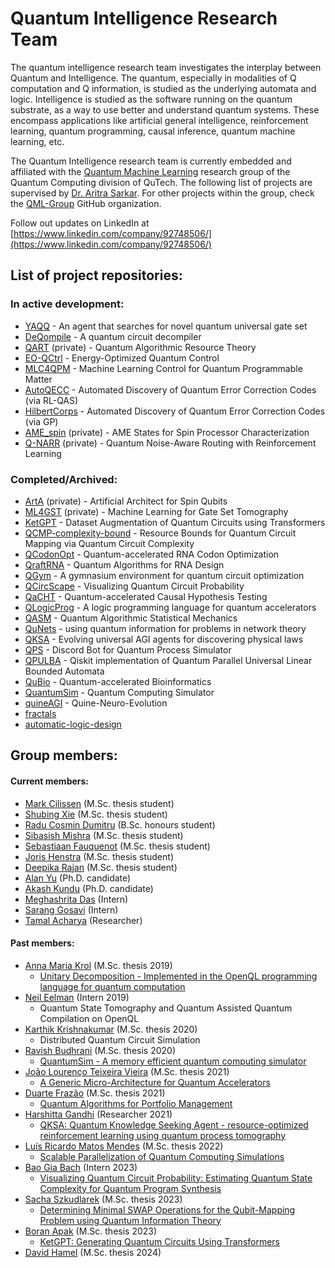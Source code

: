 # Quantum Intelligence Research Team

The quantum intelligence research team investigates the interplay between Quantum and Intelligence. The quantum, especially in modalities of Q computation and Q information, is studied as the underlying automata and logic. Intelligence is studied as the software running on the quantum substrate, as a way to use better and understand quantum systems. These encompass applications like artificial general intelligence, reinforcement learning, quantum programming, causal inference, quantum machine learning, etc.

The Quantum Intelligence research team is currently embedded and affiliated with the [Quantum Machine Learning](https://www.tudelft.nl/en/eemcs/the-faculty/departments/quantum-computer-engineering/sections/quantum-circuits-architectures-and-technology/groups/quantum-machine-learning) research group of the Quantum Computing division of QuTech. The following list of projects are supervised by [Dr. Aritra Sarkar](https://github.com/prince-ph0en1x). For other projects within the group, check the [QML-Group](https://github.com/QML-Group) GitHub organization.

Follow out updates on LinkedIn at [https://www.linkedin.com/company/92748506/](https://www.linkedin.com/company/92748506/)

## List of project repositories:
### In active development:
* [YAQQ](https://github.com/Advanced-Research-Centre/YAQQ) - An agent that searches for novel quantum universal gate set
* [DeQompile](https://github.com/Advanced-Research-Centre/DeQompile) - A quantum circuit decompiler
* [QART](https://github.com/QML-Group/QART/) (private) - Quantum Algorithmic Resource Theory
* [EO-QCtrl](https://github.com/QML-Group/EO-QCtrl) - Energy-Optimized Quantum Control
* [MLC4QPM](https://github.com/Advanced-Research-Centre/MLC4QPM) - Machine Learning Control for Quantum Programmable Matter
* [AutoQECC](https://github.com/Aqasch/RL-for-QECC) - Automated Discovery of Quantum Error Correction Codes (via RL-QAS)
* [HilbertCorps](https://github.com/Advanced-Research-Centre/HilbertCorps) - Automated Discovery of Quantum Error Correction Codes (via GP)
* [AME_spin](https://github.com/QML-Group/AME_spin) (private) - AME States for Spin Processor Characterization
* [Q-NARR](https://github.com/jhenstra/Q-NARR) (private) - Quantum Noise-Aware Routing with Reinforcement Learning
### Completed/Archived:
* [ArtA]() (private) - Artificial Architect for Spin Qubits
* [ML4GST](https://github.com/QML-Group/ML4GST) (private) - Machine Learning for Gate Set Tomography
* [KetGPT](https://github.com/QML-Group/KetGPT) - Dataset Augmentation of Quantum Circuits using Transformers
* [QCMP-complexity-bound](https://github.com/QML-Group/QCMP-complexity-bound) - Resource Bounds for Quantum Circuit Mapping via Quantum Circuit Complexity
* [QCodonOpt](https://github.com/Advanced-Research-Centre/mRNA-CodonOpt) - Quantum-accelerated RNA Codon Optimization
* [QraftRNA](https://github.com/Advanced-Research-Centre/QraftRNA) - Quantum Algorithms for RNA Design
* [QGym](https://github.com/Advanced-Research-Centre/QGym) - A gymnasium environment for quantum circuit optimization
* [QCircScape](https://github.com/Advanced-Research-Centre/QCircScape) - Visualizing Quantum Circuit Probability
* [QaCHT](https://github.com/Advanced-Research-Centre/QaCHT) - Quantum-accelerated Causal Hypothesis Testing
* [QLogicProg](https://github.com/Advanced-Research-Centre/QLogicProg) - A logic programming language for quantum accelerators
* [QASM](https://github.com/Advanced-Research-Centre/QASM) - Quantum Algorithmic Statistical Mechanics
* [QuNets](https://github.com/Advanced-Research-Centre/QuNets) - using quantum information for problems in network theory
* [QKSA](https://github.com/Advanced-Research-Centre/QKSA) - Evolving universal AGI agents for discovering physical laws
* [QPS](https://github.com/Advanced-Research-Centre/QPS) - Discord Bot for Quantum Process Simulator
* [QPULBA](https://github.com/Advanced-Research-Centre/QPULBA) - Qiskit implementation of Quantum Parallel Universal Linear Bounded Automata
* [QuBio](https://github.com/Advanced-Research-Centre/QuBio) - Quantum-accelerated Bioinformatics
* [QuantumSim](https://github.com/CaffeineMakesCode/QuantumSim) - Quantum Computing Simulator
* [quineAGI](https://github.com/Advanced-Research-Centre/quineAGI) - Quine-Neuro-Evolution
* [fractals](https://github.com/Advanced-Research-Centre/fractals)
* [automatic-logic-design](https://github.com/Advanced-Research-Centre/automatic-logic-design)

## Group members:
#### Current members:
* [Mark Cilissen](https://www.linkedin.com/in/mxxxc/) (M.Sc. thesis student)
* [Shubing Xie](https://www.linkedin.com/in/shubing-xie-44060b267/) (M.Sc. thesis student)
* [Radu Cosmin Dumitru](https://www.linkedin.com/in/radu-cosmin-dumitru-578972295/) (B.Sc. honours student)
* [Sibasish Mishra](https://www.linkedin.com/in/sibasish-mishra-078bbb176) (M.Sc. thesis student)
* [Sebastiaan Fauquenot](https://www.linkedin.com/in/sebastiaan-fauquenot-694147182/) (M.Sc. thesis student)
* [Joris Henstra](https://www.linkedin.com/in/jorishenstra) (M.Sc. thesis student)
* [Deepika Rajan](https://www.linkedin.com/in/deepika-rajan-991624249/) (M.Sc. thesis student)
* [Alan Yu](https://qutech.nl/person/alan-yu/) (Ph.D. candidate)
* [Akash Kundu](https://www.linkedin.com/in/aqasch) (Ph.D. candidate)
* [Meghashrita Das](https://www.linkedin.com/in/meghashrita-das-b02811190/) (Intern)
* [Sarang Gosavi](https://www.linkedin.com/in/sarang-gosavi-b3249b169) (Intern)
* [Tamal Acharya](https://www.linkedin.com/in/tamal-acharya-49178a27) (Researcher)
#### Past members:
* [Anna Maria Krol](https://www.linkedin.com/in/anneriet-krol-05027b14b) (M.Sc. thesis 2019)
  - [Unitary Decomposition - Implemented in the OpenQL programming language for quantum computation](http://resolver.tudelft.nl/uuid:9c60d13d-4f42-4d8b-bc23-5de92d7b9600)
* [Neil Eelman](https://www.linkedin.com/in/neileelman/) (Intern 2019)
  - Quantum State Tomography and Quantum Assisted Quantum Compilation on OpenQL
* [Karthik Krishnakumar](https://www.linkedin.com/in/karthik-krishnakumar) (M.Sc. thesis 2020)
  - Distributed Quantum Circuit Simulation
* [Ravish Budhrani](https://www.linkedin.com/in/ravi-budhrani-31767b128) (M.Sc. thesis 2020)
  - [QuantumSim - A memory efficient quantum computing simulator](http://resolver.tudelft.nl/uuid:8d0d0375-f35c-472f-bdd7-ad0012b22c91)
* [João Lourenço Teixeira Vieira](https://www.linkedin.com/in/joaoltvieira) (M.Sc. thesis 2021)
  - [A Generic Micro-Architecture for Quantum Accelerators](https://repositorio-aberto.up.pt/bitstream/10216/136070/2/494080.pdf)
* [Duarte Frazão](https://www.linkedin.com/in/duartefrazao) (M.Sc. thesis 2021)
  - [Quantum Algorithms for Portfolio Management](https://repositorio-aberto.up.pt/bitstream/10216/135859/2/490520.pdf)
* [Harshitta Gandhi](https://www.linkedin.com/in/harshitta-gandhi) (Researcher 2021)
  - [QKSA: Quantum Knowledge Seeking Agent - resource-optimized reinforcement learning using quantum process tomography](https://arxiv.org/abs/2112.03643)
* [Luís Ricardo Matos Mendes](https://www.linkedin.com/in/luis-rmendes) (M.Sc. thesis 2022)
  - [Scalable Parallelization of Quantum Computing Simulations](https://repositorio-aberto.up.pt/bitstream/10216/142721/2/572019.pdf)
* [Bao Gia Bach](https://www.linkedin.com/in/bao-bach) (Intern 2023)
  - [Visualizing Quantum Circuit Probability: Estimating Quantum State Complexity for Quantum Program Synthesis](https://www.mdpi.com/1099-4300/25/5/763)
* [Sacha Szkudlarek](https://www.linkedin.com/in/sacha-szkudlarek-375046129) (M.Sc. thesis 2023)
  - [Determining Minimal SWAP Operations for the Qubit-Mapping Problem using Quantum Information Theory](http://resolver.tudelft.nl/uuid:9923313d-45c9-4af6-b800-98cfe28aab12)
* [Boran Apak](https://www.linkedin.com/in/boran-apak-004849279) (M.Sc. thesis 2023)
  - [KetGPT: Generating Quantum Circuits Using Transformers](http://resolver.tudelft.nl/uuid:ffa47fb5-527b-4e8c-be88-f25fb9d27761)
* [David Hamel](https://www.linkedin.com/in/david-hamel-322a9b197) (M.Sc. thesis 2024)

